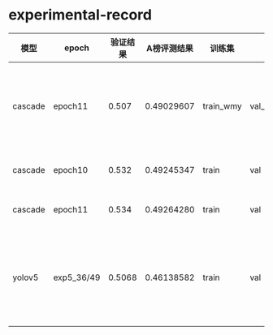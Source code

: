 # experimental-record
|模型|epoch |验证结果|A榜评测结果|训练集|验证集|备注|
|----|-----|---------|-----------------|------|----|---|
|cascade|epoch11|0.507|0.49029607|train_wmy|val_test2k_1200|epoch 11,训练集和验证集不相交，验证集是wmy按照A榜测试集的分布划分出来的|
|cascade|epoch10|0.532|0.49245347|train|val|使用的是8:2划分的训练集和验证集|
|cascade|epoch11|0.534|0.49264280|train|val|使用的是8:2划分的训练集和验证集|
|yolov5|exp5_36/49|0.5068|0.46138582|train|val|1.使用的是8:2划分的训练集和验证集；2.train size:640,val size:640,test size:896，并使用了TTA|

